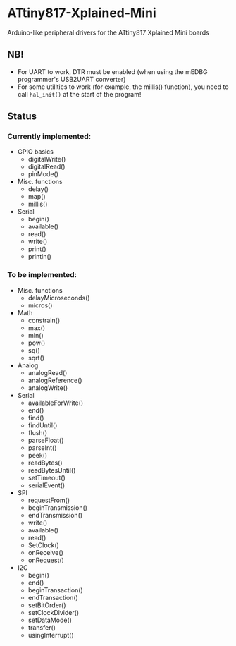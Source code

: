 # ATtiny817-Xplained-Mini
Arduino-like peripheral drivers for the ATtiny817 Xplained Mini boards

## NB!
* For UART to work, DTR must be enabled (when using the mEDBG programmer's USB2UART converter)
* For some utilities to work (for example, the millis() function), you need to call `hal_init()` at the start of the program!

## Status
### Currently implemented:
* GPIO basics
	* digitalWrite()
	* digitalRead()
	* pinMode()
* Misc. functions
	* delay()
	* map()
	* millis()
* Serial
    * begin()
	* available()
	* read()
	* write()
	* print()
	* println()
 
### To be implemented:
* Misc. functions
    * delayMicroseconds()
	* micros()
* Math
	* constrain()
	* max()
	* min()
	* pow()
	* sq()
	* sqrt()
* Analog
	* analogRead()
	* analogReference()
	* analogWrite()
* Serial
    * availableForWrite()
	* end()
	* find()
	* findUntil()
	* flush()
	* parseFloat()
	* parseInt()
	* peek()
	* readBytes()
	* readBytesUntil()
	* setTimeout()
	* serialEvent()
* SPI
	* requestFrom()
	* beginTransmission()
	* endTransmission()
	* write()
	* available()
	* read()
	* SetClock()
	* onReceive()
	* onRequest()
* I2C
	* begin()
	* end()
	* beginTransaction()
	* endTransaction()
	* setBitOrder()
	* setClockDivider()
	* setDataMode()
	* transfer()
	* usingInterrupt()